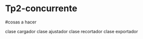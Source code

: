 # Tp2-concurrente

#cosas a hacer

clase cargador
clase ajustador
clase recortador
clase exportador
